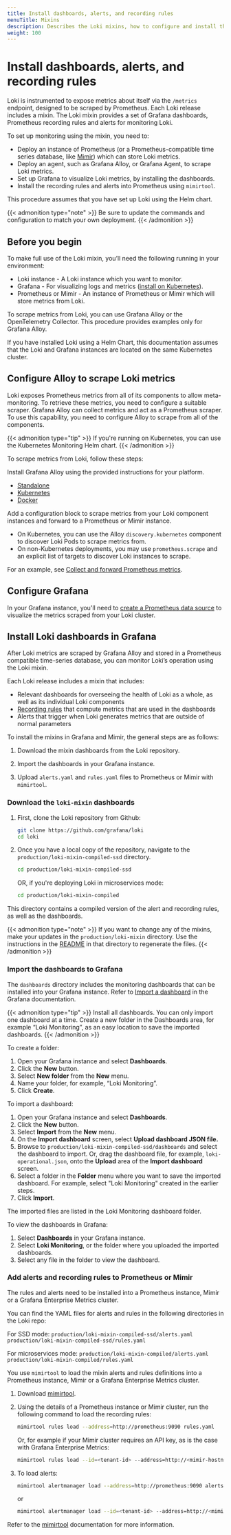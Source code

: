 ```yaml
---
title: Install dashboards, alerts, and recording rules
menuTitle: Mixins
description: Describes the Loki mixins, how to configure and install the dashboards, alerts, and recording rules.
weight: 100
---
```

# Install dashboards, alerts, and recording rules

Loki is instrumented to expose metrics about itself via the `/metrics` endpoint, designed to be scraped by Prometheus. Each Loki release includes a mixin. The Loki mixin provides a set of Grafana dashboards, Prometheus recording rules and alerts for monitoring Loki.

To set up monitoring using the mixin, you need to:

- Deploy an instance of Prometheus (or a Prometheus-compatible time series database, like [Mimir](https://grafana.com/docs/mimir/latest/)) which can store Loki metrics.
- Deploy an agent, such as Grafana Alloy, or Grafana Agent, to scrape Loki metrics.
- Set up Grafana to visualize Loki metrics, by installing the dashboards.
- Install the recording rules and alerts into Prometheus using `mimirtool`.

This procedure assumes that you have set up Loki using the Helm chart.

{{< admonition type="note" >}}
Be sure to update the commands and configuration to match your own deployment.
{{< /admonition >}}

## Before you begin

To make full use of the Loki mixin, you’ll need the following running in your environment:

- Loki instance - A Loki instance which you want to monitor.
- Grafana - For visualizing logs and metrics ([install on Kubernetes](https://grafana.com/docs/grafana/latest/setup-grafana/installation/kubernetes/#deploy-grafana-oss-on-kubernetes)).
- Prometheus or Mimir - An instance of Prometheus or Mimir which will store metrics from Loki.

To scrape metrics from Loki, you can use Grafana Alloy or the OpenTelemetry Collector. This procedure provides examples only for Grafana Alloy.

If you have installed Loki using a Helm Chart, this documentation assumes that the Loki and Grafana instances are located on the same Kubernetes cluster.

## Configure Alloy to scrape Loki metrics

Loki exposes Prometheus metrics from all of its components to allow meta-monitoring. To retrieve these metrics, you need to configure a suitable scraper. Grafana Alloy can collect metrics and act as a Prometheus scraper. To use this capability, you need to configure Alloy to scrape from all of the components.

{{< admonition type="tip" >}}
If you're running on Kubernetes, you can use the Kubernetes Monitoring Helm chart.
{{< /admonition >}}

To scrape metrics from Loki, follow these steps:

Install Grafana Alloy using the provided instructions for your platform.

- [Standalone](https://grafana.com/docs/alloy/latest/get-started/install/binary/)
- [Kubernetes](https://grafana.com/docs/alloy/latest/get-started/install/kubernetes/)
- [Docker](https://grafana.com/docs/alloy/latest/get-started/install/docker/)

Add a configuration block to scrape metrics from your Loki component instances and forward to a Prometheus or Mimir instance.

- On Kubernetes, you can use the Alloy `discovery.kubernetes` component to discover Loki Pods to scrape metrics from.
- On non-Kubernetes deployments, you may use `prometheus.scrape` and an explicit list of targets to discover Loki instances to scrape.

For an example, see [Collect and forward Prometheus metrics](https://grafana.com/docs/alloy/latest/tasks/collect-prometheus-metrics/).

## Configure Grafana

In your Grafana instance, you'll need to [create a Prometheus data source](https://grafana.com/docs/grafana/latest/datasources/prometheus/configure-prometheus-data-source/) to visualize the metrics scraped from your Loki cluster.

## Install Loki dashboards in Grafana

After Loki metrics are scraped by Grafana Alloy and stored in a Prometheus compatible time-series database, you can monitor Loki’s operation using the Loki mixin.

Each Loki release includes a mixin that includes:

- Relevant dashboards for overseeing the health of Loki as a whole, as well as its individual Loki components
- [Recording rules](https://grafana.com/docs/loki/latest/alert/#recording-rules) that compute metrics that are used in the dashboards
- Alerts that trigger when Loki generates metrics that are outside of normal parameters

To install the mixins in Grafana and Mimir, the general steps are as follows:

1. Download the mixin dashboards from the Loki repository.

1. Import the dashboards in your Grafana instance.

1. Upload `alerts.yaml` and `rules.yaml` files to Prometheus or Mimir with `mimirtool`.

### Download the `loki-mixin` dashboards

1. First, clone the Loki repository from Github:

   ```bash
   git clone https://github.com/grafana/loki
   cd loki
   ```

1. Once you have a local copy of the repository, navigate to the `production/loki-mixin-compiled-ssd` directory.

   ```bash
   cd production/loki-mixin-compiled-ssd
   ```

   OR, if you're deploying Loki in microservices mode:

   ```bash
   cd production/loki-mixin-compiled
   ```

This directory contains a compiled version of the alert and recording rules, as well as the dashboards.

{{< admonition type="note" >}}
If you want to change any of the mixins, make your updates in the `production/loki-mixin` directory.
Use the instructions in the [README](https://github.com/grafana/loki/tree/main/production/loki-mixin) in that directory to regenerate the files.
{{< /admonition >}}

### Import the dashboards to Grafana

The `dashboards` directory includes the monitoring dashboards that can be installed into your Grafana instance.
Refer to [Import a dashboard](https://grafana.com/docs/grafana/latest/dashboards/build-dashboards/import-dashboards/) in the Grafana documentation.

{{< admonition type="tip" >}}
Install all dashboards.
You can only import one dashboard at a time.
Create a new folder in the Dashboards area, for example “Loki Monitoring”, as an easy location to save the imported dashboards.
{{< /admonition >}}

To create a folder:

1. Open your Grafana instance and select **Dashboards**.
1. Click the **New** button.
1. Select **New folder** from the **New** menu.
1. Name your folder, for example, “Loki Monitoring”.
1. Click **Create**.

To import a dashboard:

1. Open your Grafana instance and select **Dashboards**.
1. Click the **New** button.
1. Select **Import** from the **New** menu.
1. On the **Import dashboard** screen, select **Upload dashboard JSON file.**
1. Browse to `production/loki-mixin-compiled-ssd/dashboards` and select the dashboard to import. Or, drag the dashboard file, for example, `loki-operational.json`, onto the **Upload** area of the **Import dashboard** screen.
1. Select a folder in the **Folder** menu where you want to save the imported dashboard. For example, select "Loki Monitoring" created in the earlier steps.
1. Click **Import**.

The imported files are listed in the Loki Monitoring dashboard folder.

To view the dashboards in Grafana:

1. Select **Dashboards** in your Grafana instance.
1. Select **Loki Monitoring**, or the folder where you uploaded the imported dashboards.
1. Select any file in the folder to view the dashboard.

### Add alerts and recording rules to Prometheus or Mimir

The rules and alerts need to be installed into a Prometheus instance, Mimir or a Grafana Enterprise Metrics cluster.

You can find the YAML files for alerts and rules in the following directories in the Loki repo:

For SSD mode:
`production/loki-mixin-compiled-ssd/alerts.yaml`
`production/loki-mixin-compiled-ssd/rules.yaml`

For microservices mode:
`production/loki-mixin-compiled/alerts.yaml`
`production/loki-mixin-compiled/rules.yaml`

You use `mimirtool` to load the mixin alerts and rules definitions into a Prometheus instance, Mimir or a Grafana Enterprise Metrics cluster.

1. Download [mimirtool](https://github.com/grafana/mimir/releases).

1. Using the details of a Prometheus instance or Mimir cluster, run the following command to load the recording rules:

    ```bash
    mimirtool rules load --address=http://prometheus:9090 rules.yaml
    ```

    Or, for example if your Mimir cluster requires an API key, as is the case with Grafana Enterprise Metrics:

    ```bash
    mimirtool rules load --id=<tenant-id> --address=http://<mimir-hostname>:<port> --key="<mimir-api key>" rules.yaml
    ```

1. To load alerts:

    ```bash
    mimirtool alertmanager load --address=http://prometheus:9090 alerts.yaml
    ```

    or

    ```bash
    mimirtool alertmanager load --id=<tenant-id> --address=http://<mimir-hostname>:<port> --key="<mimir-api key>" alerts.yaml
    ```

Refer to the [mimirtool](https://grafana.com/docs/mimir/latest/manage/tools/mimirtool/) documentation for more information.
